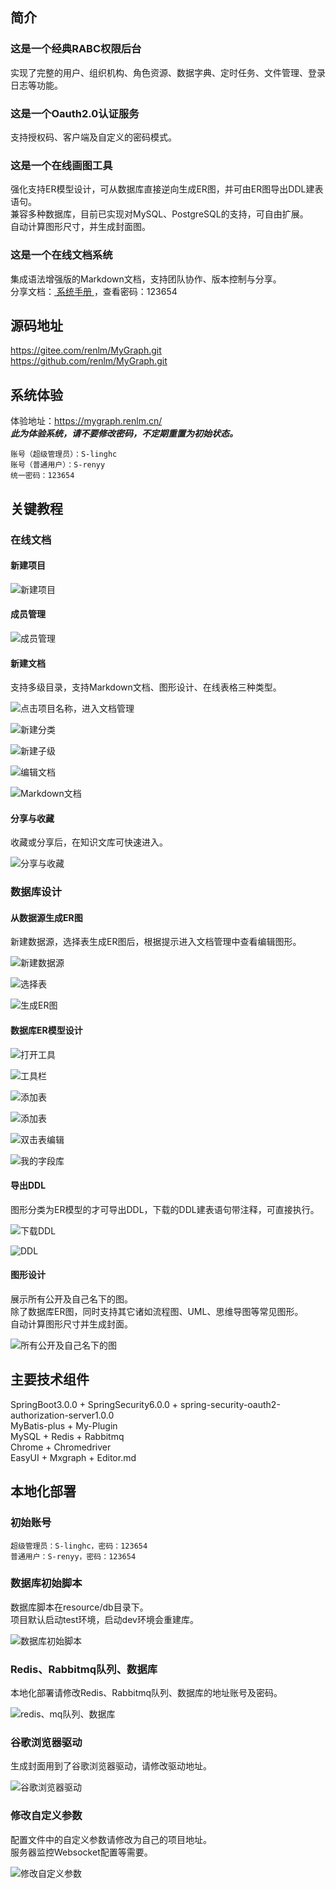 ## 简介
### 这是一个经典RABC权限后台
实现了完整的用户、组织机构、角色资源、数据字典、定时任务、文件管理、登录日志等功能。  

### 这是一个Oauth2.0认证服务
支持授权码、客户端及自定义的密码模式。  

### 这是一个在线画图工具
强化支持ER模型设计，可从数据库直接逆向生成ER图，并可由ER图导出DDL建表语句。  
兼容多种数据库，目前已实现对MySQL、PostgreSQL的支持，可自由扩展。  
自动计算图形尺寸，并生成封面图。  

### 这是一个在线文档系统
集成语法增强版的Markdown文档，支持团队协作、版本控制与分享。  
分享文档：<a href="https://mygraph.renlm.cn/pub/doc/s/F6518D2F9B4542D1B8AD48325066A20B" target="_blank"> 系统手册 </a>，查看密码：123654  

## 源码地址 
<a href="https://gitee.com/renlm/MyGraph.git" target="_blank">https://<span></span>gitee.com/renlm/MyGraph.git</a>  
<a href="https://github.com/renlm/MyGraph.git" target="_blank">https://<span></span>github.com/renlm/MyGraph.git</a>  

## 系统体验
体验地址：<a href="https://mygraph.renlm.cn/" target="_blank">https://<span></span>mygraph.renlm.cn/</a>  
***此为体验系统，请不要修改密码，不定期重置为初始状态。***  
```
账号（超级管理员）：S-linghc  
账号（普通用户）：S-renyy  
统一密码：123654  
```

## 关键教程
### 在线文档
#### 新建项目

![新建项目](https://renlm.gitee.io/imgs/MyGraph2/201.png "新建项目")

#### 成员管理

![成员管理](https://renlm.gitee.io/imgs/MyGraph2/202.png "成员管理")

#### 新建文档

支持多级目录，支持Markdown文档、图形设计、在线表格三种类型。

![点击项目名称，进入文档管理](https://renlm.gitee.io/imgs/MyGraph2/210.png "点击项目名称，进入文档管理")

![新建分类](https://renlm.gitee.io/imgs/MyGraph2/211.png "新建分类")

![新建子级](https://renlm.gitee.io/imgs/MyGraph2/212.png "新建子级")

![编辑文档](https://renlm.gitee.io/imgs/MyGraph2/213.png "编辑文档")

![Markdown文档](https://renlm.gitee.io/imgs/MyGraph2/214.png "Markdown文档")

#### 分享与收藏
收藏或分享后，在知识文库可快速进入。

![分享与收藏](https://renlm.gitee.io/imgs/MyGraph2/215.png "分享与收藏")

### 数据库设计
#### 从数据源生成ER图
新建数据源，选择表生成ER图后，根据提示进入文档管理中查看编辑图形。

![新建数据源](https://renlm.gitee.io/imgs/MyGraph2/301.png "新建数据源")

![选择表](https://renlm.gitee.io/imgs/MyGraph2/302.png "选择表")

![生成ER图](https://renlm.gitee.io/imgs/MyGraph2/303.png "生成ER图")

#### 数据库ER模型设计

![打开工具](https://renlm.gitee.io/imgs/MyGraph2/304.png "打开工具")

![工具栏](https://renlm.gitee.io/imgs/MyGraph2/305.png "工具栏")

![添加表](https://renlm.gitee.io/imgs/MyGraph2/306.png "添加表")

![添加表](https://renlm.gitee.io/imgs/MyGraph2/307.png "添加表")

![双击表编辑](https://renlm.gitee.io/imgs/MyGraph2/308.png "双击表编辑")

![我的字段库](https://renlm.gitee.io/imgs/MyGraph2/309.png "我的字段库")

#### 导出DDL
图形分类为ER模型的才可导出DDL，下载的DDL建表语句带注释，可直接执行。

![下载DDL](https://renlm.gitee.io/imgs/MyGraph2/310.png "下载DDL")

![DDL](https://renlm.gitee.io/imgs/MyGraph2/311.png "DDL")

#### 图形设计
展示所有公开及自己名下的图。  
除了数据库ER图，同时支持其它诸如流程图、UML、思维导图等常见图形。  
自动计算图形尺寸并生成封面。  

![所有公开及自己名下的图](https://renlm.gitee.io/imgs/MyGraph2/312.png "所有公开及自己名下的图")

## 主要技术组件
SpringBoot3.0.0 + SpringSecurity6.0.0 + spring-security-oauth2-authorization-server1.0.0  
MyBatis-plus + My-Plugin  
MySQL + Redis + Rabbitmq  
Chrome + Chromedriver  
EasyUI + Mxgraph + Editor.md  

## 本地化部署
### 初始账号
```
超级管理员：S-linghc，密码：123654
普通用户：S-renyy，密码：123654
```

### 数据库初始脚本
数据库脚本在resource/db目录下。  
项目默认启动test环境，启动dev环境会重建库。  

![数据库初始脚本](https://renlm.gitee.io/imgs/MyGraph2/100.png "数据库初始脚本")

### Redis、Rabbitmq队列、数据库
本地化部署请修改Redis、Rabbitmq队列、数据库的地址账号及密码。  

![redis、mq队列、数据库](https://renlm.gitee.io/imgs/MyGraph2/101.png "redis、mq队列、数据库")

### 谷歌浏览器驱动
生成封面用到了谷歌浏览器驱动，请修改驱动地址。  

![谷歌浏览器驱动](https://renlm.gitee.io/imgs/MyGraph2/102.png "谷歌浏览器驱动")

### 修改自定义参数
配置文件中的自定义参数请修改为自己的项目地址。  
服务器监控Websocket配置等需要。  

![修改自定义参数](https://renlm.gitee.io/imgs/MyGraph2/103.png "修改自定义参数")
